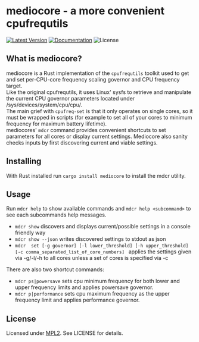 # mediocore - a more convenient cpufrequtils
[![Latest Version](https://img.shields.io/crates/v/mediocore.svg)](https://crates.io/crates/mediocore)
[![Documentation](https://docs.rs/mediocore/badge.svg)](https://docs.rs/crate/mediocore)
![License](https://img.shields.io/crates/l/mediocore.svg)

## What is mediocore?
mediocore is a Rust implementation of the ```cpufrequtils``` toolkit used to get and set per-CPU-core frequency scaling governor and CPU frequency target.  
Like the original cpufrequtils, it uses Linux' sysfs to retrieve and manipulate the current CPU governor parameters located under /sys/devices/system/cpu/cpu<x>/.  
The main grief with ```cpufreq-set``` is that it only operates on single cores, so it must be wrapped in scripts (for example to set all of your cores to minimum frequency for maximum battery lifetime).  
mediocores' ```mdcr``` command provides convenient shortcuts to set parameters for all cores or display current settings.
Mediocore also sanity checks inputs by first discovering current and viable settings.

## Installing
With Rust installed run ```cargo install mediocore``` to install the mdcr utility.

## Usage
Run ```mdcr help``` to show available commands and ```mdcr help <subcommand>``` to see each subcommands help messages.

* ```mdcr show``` discovers and displays current/possible settings in a console friendly way
* ```mdcr show --json``` writes discovered settings to stdout as json  
* ```mdcr  set [-g governor] [-l lower_threshold] [-h upper_threshold] [-c comma_separated_list_of_core_numbers] ``` applies the settings given via -g/-l/-h to all cores unless a set of cores is specified via -c

There are also two shortcut commands:  
* ```mdcr ps|powersave``` sets cpu minimum frequency for both lower and upper frequency limits and applies powersave governor.  
* ```mdcr p|performance``` sets cpu maximum frequency as the upper frequency limit and applies performance governor.  

## License
Licensed under [MPL2](https://www.mozilla.org/en-US/MPL/2.0/).
See LICENSE for details.
